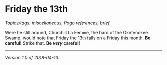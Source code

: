 Friday the 13th
===============

_Topics/tags: miscellaneous, Pogo references, brief_ 

Were he still around, Churchill La Femme, the bard of the Okefenokee
Swamp, would note that Friday the 13th falls on a Friday this month.
**Be careful!** Strike that.  **Be _very_ careful!**

---

*Version 1.0 of 2018-04-13.*
